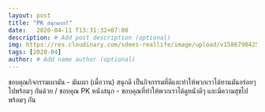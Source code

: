 ```yaml
---
layout: post
title: "PK สนุกมาก!"
date:   2020-04-11 T13:31:32+07:00
description: # Add post description (optional)
img: https://res.cloudinary.com/sdees-reallife/image/upload/v1586790425/608211384.307493.jpg # Add image post (optional)
tags: [2020-04]
author: # Add name author (optional)
---
```

ขอบคุณกิจกรรมเผามัน - มันเผา (เมื่อวาน) สนุกดี เป็นกิจกรรมที่ดีและทำให้พวกเราได้ทานมันอร่อยๆ ไปพร้อมๆ กันด้วย / ขอบคุณ PK หนังสนุก - ขอบคุณที่ทำให้พวกเราได้ดูหนังดีๆ และมีความสุขไปพร้อมๆ กัน

<i class="fa fa-child" style="color:plum"></i>
